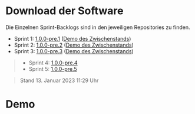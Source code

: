 # Download der Software

Die Einzelnen Sprint-Backlogs sind in den jeweiligen Repositories zu finden.

* Sprint 1: [1.0.0-pre.1](https://github.com/gz-bad-erzland-p2/NextJS-Office-Sharing/releases/tag/1.0.0-pre.1) ([Demo des Zwischenstands](https://next-js-office-sharing-d1cagefs2-derech1e.vercel.app/))
* Sprint 2: [1.0.0-pre.2](https://github.com/gz-bad-erzland-p2/NextJS-Office-Sharing/releases/tag/1.0.0-pre.2) ([Demo des Zwischenstands](https://next-js-office-sharing-7einwxfak-derech1e.vercel.app/))
* Sprint 3: [1.0.0-pre.3](https://github.com/gz-bad-erzland-p2/NextJS-Office-Sharing/releases/tag/1.0.0-pre.3) ([Demo des Zwischenstands](https://next-js-office-sharing-3y4canujo-derech1e.vercel.app/))
> * Sprint 4: [1.0.0-pre.4](https://github.com/gz-bad-erzland-p2/NextJS-Office-Sharing/releases/tag/1.0.0-pre.4)
> * Sprint 5: [1.0.0-pre.5](https://github.com/gz-bad-erzland-p2/NextJS-Office-Sharing/releases/tag/1.0.0-pre.5)


> Stand 13. Januar 2023 11:29 Uhr

# Demo

